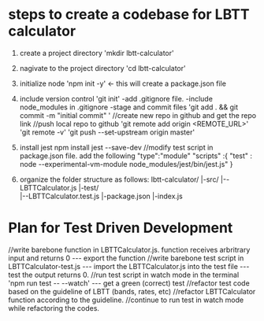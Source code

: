 # steps to create a codebase for LBTT calculator

1. create a project directory 'mkdir lbtt-calculator'
2. nagivate to the project directory 'cd lbtt-calculator'
3. initialize node 'npm init -y' <- this will create a package.json file
4. include version control 'git init'
   -add .gitignore file.
   -include node_modules in .gitignore
   -stage and commit files 'git add . && git commit -m "initial commit" '
   //create new repo in github and get the repo link
   //push local repo to github
   'git remote add origin <REMOTE_URL>'
   'git remote -v'
   'git push --set-upstream origin master'

5. install jest npm install jest --save-dev
   //modify test script in package.json file. add the following
   "type":"module"
   "scripts" :{
   "test" : node --experimental-vm-module node_modules/jest/bin/jest.js"
   }
6. organize the folder structure as follows:
   lbtt-calculator/
   |-src/
   |--LBTTCalculator.js
   |-test/  
    |--LBTTCalculator.test.js
   |-package.json
   |-index.js

# Plan for Test Driven Development

//write barebone function in LBTTCalculator.js. function receives arbritrary input and returns 0
--- export the function
//write barebone test script in LBTTCalculator-test.js
--- import the LBTTCalculator.js into the test file
--- test the output returns 0.
//run test script in watch mode in the terminal 'npm run test -- --watch'
--- get a green (correct) test
//refactor test code based on the guideline of LBTT (bands, rates, etc)
//refactor LBTTCalculator function according to the guideline.
//continue to run test in watch mode while refactoring the codes.
